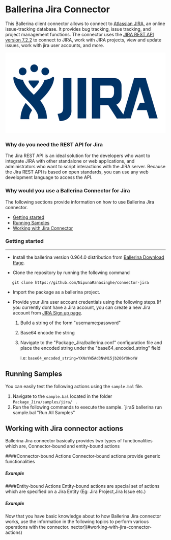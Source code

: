 # Ballerina Jira Connector


This Ballerina client connector allows to connect to [Atlassian JIRA](https://www.jira.com), an online issue-tracking database. It provides bug tracking, 
issue tracking, and project management functions.
The connector uses the [JIRA REST API version 7.2.2](https://docs.atlassian.com/software/jira/docs/api/REST/7.2.2/) to connect to JIRA, work with JIRA projects, 
view and update issues, work with jira user accounts, and more.

![Atlassian Jira](jira_logo.png)



### Why do you need the REST API for Jira

The Jira REST API is an ideal solution for the developers who want to integrate JIRA with other standalone or web applications, 
and administrators who want to script interactions with the JIRA server. Because the Jira REST API is based on open 
standards, you can use any web development language to access the API.

### Why would you use a Ballerina Connector for Jira

The following sections provide information on how to use Ballerina Jira connector.

- [Getting started](#getting-started)
- [Running Samples](#running-samples)
- [Working with Jira Connector](#working-with-jira-connector-actions)



### Getting started
***

- Install the ballerina version 0.964.0 distribution from [Ballerina Download Page](https://ballerinalang.org/downloads/).

- Clone the repository by running the following command
 ```
    git clone https://github.com/NipunaRanasinghe/connector-jira
 ```
 
- Import the package as a ballerina project.



- Provide your Jira user account credentials using the following steps.(If you currently dont have a Jira account, 
you can create a new Jira account from [JIRA Sign up page](https://id.atlassian.com/signup?application=mac&tenant=&continue=https%3A%2F%2Fmy.atlassian.com).
    1. Build a string of the form "username:password"
    2. Base64 encode the string
    3. Navigate to the "Package_Jira/ballerina.conf" configuration file and place the encoded string under the "base64_encoded_string" field
        
        i.e: `base64_encoded_string=YXNoYW5Ad3NvMi5jb206YXNoYW`



## Running Samples

You can easily test the following actions using the `sample.bal` file.

1. Navigate to the `sample.bal` located in the folder `Package_Jira/samples/jira/ ` .
2. Run the following commands to execute the sample.
    `jira$ ballerina run sample.bal "Run All Samples"

## Working with Jira connector actions

Ballerina Jira connector basically provides two types of functionalities which are, Connector-bound
and entity-bound actions

####Connector-bound Actions
Connector-bound actions provide generic functionalities

##### Example


####Entity-bound Actions
Entity-bound actions are special set of actions which are specified on a Jira Entity (Eg: Jira Project,Jira Issue etc.)

##### Example


Now that you have basic knowledge about to how Ballerina Jira connector works, 
use the information in the following topics to perform various operations with the connector.
nector](#working-with-jira-connector-actions)